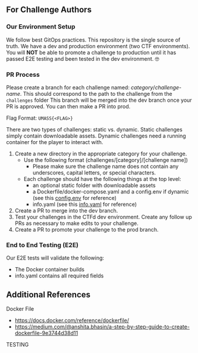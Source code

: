 
## For Challenge Authors 

### Our Environment Setup 
We follow best GitOps practices. This repository is the single source of truth. 
We have a dev and production environment (two CTF environments). You will **NOT** be able to promote a challenge to production until it has passed E2E testing and been tested in the dev environment. 🤓

### PR Process
Please create a branch for each challenge named: *category*/*challenge-name*. This should correspond to the path to the challenge from the `challenges` folder
This branch will be merged into the dev branch once your PR is approved. You can then make a PR into prod. 

Flag Format: `UMASS{<FLAG>}`

There are two types of challenges: static vs. dynamic. 
Static challenges simply contain downloadable assets. 
Dynamic challenges need a running container for the player to interact with. 

1) Create a new directory in the appropriate category for your challenge. 
    - Use the following format (challenges/[category]/[challenge name])
        - Please make sure the challenge name does not contain any underscores, capital letters, or special characters. 
    - Each challenge should have the following things at the top level:
        - an optional static folder with downloadable assets
        - a Dockerfile/docker-compose.yaml and a config.env if dynamic (see this [config.env](./refs/config.env) for reference)
        - info.yaml (see this [info.yaml](./refs/info.yaml) for reference)
1) Create a PR to merge into the dev branch.
2) Test your challenges in the CTFd dev environment. Create any follow up PRs as necessary to make edits to your challenge. 
3) Create a PR to promote your challenge to the prod branch.


### End to End Testing (E2E)
Our E2E tests will validate the following:
- The Docker container builds 
- info.yaml contains all required fields

## Additional References
Docker File
- https://docs.docker.com/reference/dockerfile/
- https://medium.com/@anshita.bhasin/a-step-by-step-guide-to-create-dockerfile-9e3744d38d11




TESTING 